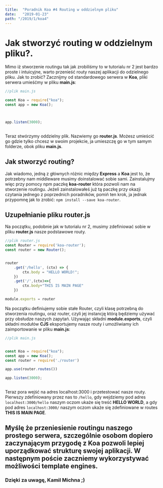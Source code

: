 ```yaml
---
title:  "Poradnik Koa #4 Routing w oddzielnym pliku"
date:   "2019-01-23"
path: "/2019/1/koa4"
---
```


# Jak stworzyć routing w oddzielnym pliku?.

Mimo iż stworzenie routingu tak jak zrobiliśmy to w tutorialu nr 2 jest bardzo proste i intuicyjne, warto przenieść routy naszej aplikacji do odzielnego pliku. Jak to zrobić? Zacznijmy od standardowego serwera w __Koa__, pliki serwera umieśćmy w pliku __main.js__:

```javascript
//plik main.js

const Koa = require("koa");
const app = new Koa();



app.listen(3000);
    
```
Teraz stwórzymy oddzielny plik. Nazwiemy go __router.js__. Możesz umieścić go gdzie tylko chcesz w swoim projekcie, ja umieszczę go w tym samym folderze, obok pliku __main.js__.


## Jak stworzyć routing? 
Jak wiadomo, jedną z głównych różnic między __Express__ a __Koa__ jest to, że potrzebny nam middleware musimy doinstalować sobie sami. Zainstalujmy więc przy pomocy npm paczkę __koa-router__ która pozwoli nam na stworzenie routingu. Jeżeli zainstalowałeś już tą paczkę przy okazji czytania jednego z poprzednich poradników, pomiń ten krok, ja jednak przypomnę jak to zrobić: `npm install --save koa-router`.
## Uzupełnianie pliku router.js
Na początku, podobnie jak w tutorialu nr 2, musimy zdefiniować sobie w pliku __router.js__ nasze podstawowe routy.
```javascript
//plik router.js
const Router = require('koa-router');
const router = new Router();


router
    .get('/hello', (ctx) => {
        ctx.body = "HELLO WORLD!";
    })
    .get('/',(ctx)=>{
        ctx.body+"THIS IS MAIN PAGE"
    })

module.exports = router

```
Na początku definiujemy sobie stałe Router, czyli klasę potrzebną do stworzenia routingu, oraz router, czyli jej instancję którą będziemy używać przy obsłudze naszych zapytań. Używając składni __module.exports__, czyli składni modułów __CJS__ eksportujemy nasze routy i umożliwiamy ich zaimportowanie w pliku __main.js__:
```javascript
//plik main.js


const Koa = require("koa");
const app = new Koa();
const router = require('./router')

app.use(router.routes())

app.listen(3000);
    


```
Teraz pora wejść na adres localhost:3000 i przetestować nasze routy. Pierwszy zdefiniowany przez nas to `/hello`, gdy wejdziemy pod adres `localhost:3000/hello` naszym oczom ukaże się treść __HELLO WORLD__, a gdy pod adres `localhost:3000/` naszym oczom ukaże się zdefiniowane w routes __THIS IS MAIN PAGE__.

## Myślę że przeniesienie routingu naszego prostego serwera, szczególnie osobom dopiero zaczynającym przygodę z Koa pozwoli lepiej uporządkować strukturę swojej aplikacji. W następnym poście zaczniemy wykorzystywać możliwości template engines.
### Dzięki za uwagę, Kamil Michna ;)
